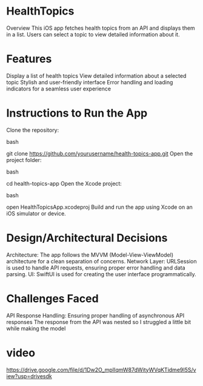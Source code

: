 # HealthTopics
Overview
This iOS app fetches health topics from an API and displays them in a list. Users can select a topic to view detailed information about it.

# Features
Display a list of health topics
View detailed information about a selected topic
Stylish and user-friendly interface
Error handling and loading indicators for a seamless user experience
# Instructions to Run the App

Clone the repository:

bash

git clone https://github.com/yourusername/health-topics-app.git
Open the project folder:

bash

cd health-topics-app
Open the Xcode project:

bash

open HealthTopicsApp.xcodeproj
Build and run the app using Xcode on an iOS simulator or device.

# Design/Architectural Decisions
Architecture: The app follows the MVVM (Model-View-ViewModel) architecture for a clean separation of concerns.
Network Layer: URLSession is used to handle API requests, ensuring proper error handling and data parsing.
UI: SwiftUI is used for creating the user interface programmatically.
# Challenges Faced
API Response Handling: Ensuring proper handling of asynchronous API responses 
The response from the API was nested so I struggled a little bit while making the model


# video
https://drive.google.com/file/d/1Dw2O_mpIIqmW87dWityWVqKTidme9I5S/view?usp=drivesdk
